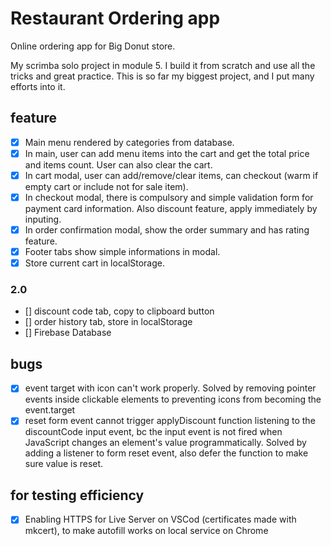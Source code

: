 # Restaurant Ordering app
Online ordering app for Big Donut store.

My scrimba solo project in module 5.
I build it from scratch and use all the tricks and great practice. This is so far my biggest project, and I put many efforts into it.

## feature
- [x] Main menu rendered by categories from database.
- [x] In main, user can add menu items into the cart and get the total price and items count. User can also clear the cart.
- [x] In cart modal, user can add/remove/clear items, can checkout (warm if empty cart or include not for sale item).
- [x] In checkout modal, there is compulsory and simple validation form for payment card information. Also discount feature, apply immediately by inputing.
- [x] In order confirmation modal, show the order summary and has rating feature.
- [x] Footer tabs show simple informations in modal.
- [x] Store current cart in localStorage.
### 2.0
- [] discount code tab, copy to clipboard button
- [] order history tab, store in localStorage
- [] Firebase Database

## bugs
-[x] event target with icon can't work properly. Solved by removing pointer events inside clickable elements to preventing icons from becoming the event.target
-[x] reset form event cannot trigger applyDiscount function listening to the discountCode input event, bc the input event is not fired when JavaScript changes an element's value programmatically. Solved by adding a listener to form reset event, also defer the function to make sure value is reset.

## for testing efficiency
-[x] Enabling HTTPS for Live Server on VSCod (certificates made with mkcert), to make autofill works on local service on Chrome